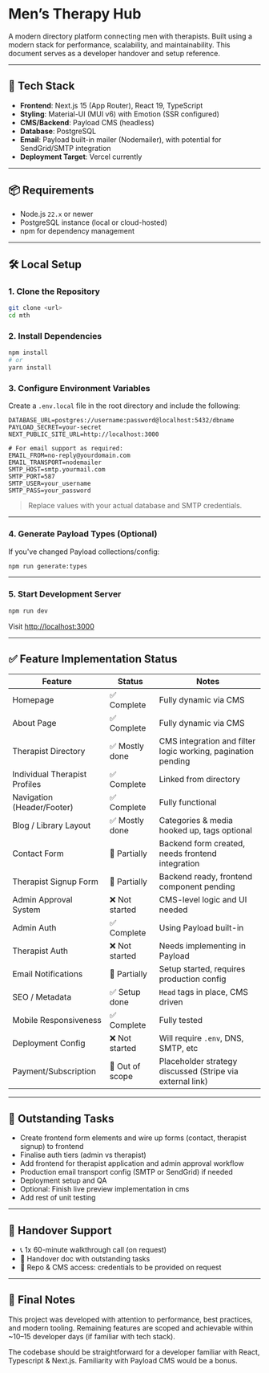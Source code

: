 # Men’s Therapy Hub

A modern directory platform connecting men with therapists. Built using a modern stack for performance, scalability, and maintainability. This document serves as a developer handover and setup reference.

---

## 🧱 Tech Stack

- **Frontend**: Next.js 15 (App Router), React 19, TypeScript
- **Styling**: Material-UI (MUI v6) with Emotion (SSR configured)
- **CMS/Backend**: Payload CMS (headless)
- **Database**: PostgreSQL
- **Email**: Payload built-in mailer (Nodemailer), with potential for SendGrid/SMTP integration
- **Deployment Target**: Vercel currently

---

## 📦 Requirements

- Node.js `22.x` or newer
- PostgreSQL instance (local or cloud-hosted)
- npm for dependency management

---

## 🛠️ Local Setup

### 1. Clone the Repository

```bash
git clone <url>
cd mth
```

### 2. Install Dependencies

```bash
npm install
# or
yarn install
```

### 3. Configure Environment Variables

Create a `.env.local` file in the root directory and include the following:

```env
DATABASE_URL=postgres://username:password@localhost:5432/dbname
PAYLOAD_SECRET=your-secret
NEXT_PUBLIC_SITE_URL=http://localhost:3000

# For email support as required:
EMAIL_FROM=no-reply@yourdomain.com
EMAIL_TRANSPORT=nodemailer
SMTP_HOST=smtp.yourmail.com
SMTP_PORT=587
SMTP_USER=your_username
SMTP_PASS=your_password
```

> Replace values with your actual database and SMTP credentials.

---

### 4. Generate Payload Types (Optional)

If you've changed Payload collections/config:

```bash
npm run generate:types
```

---

### 5. Start Development Server

```bash
npm run dev
```

Visit [http://localhost:3000](http://localhost:3000)

---

## ✅ Feature Implementation Status

| Feature                       | Status          | Notes                                                        |
| ----------------------------- | --------------- | ------------------------------------------------------------ |
| Homepage                      | ✅ Complete     | Fully dynamic via CMS                                        |
| About Page                    | ✅ Complete     | Fully dynamic via CMS                                        |
| Therapist Directory           | ✅ Mostly done  | CMS integration and filter logic working, pagination pending |
| Individual Therapist Profiles | ✅ Complete     | Linked from directory                                        |
| Navigation (Header/Footer)    | ✅ Complete     | Fully functional                                             |
| Blog / Library Layout         | ✅ Mostly done  | Categories & media hooked up, tags optional                  |
| Contact Form                  | 🔄 Partially    | Backend form created, needs frontend integration             |
| Therapist Signup Form         | 🔄 Partially    | Backend ready, frontend component pending                    |
| Admin Approval System         | ❌ Not started  | CMS-level logic and UI needed                                |
| Admin Auth                    | ✅ Complete     | Using Payload built-in                                       |
| Therapist Auth                | ❌ Not started  | Needs implementing in Payload                                |
| Email Notifications           | 🔄 Partially    | Setup started, requires production config                    |
| SEO / Metadata                | ✅ Setup done   | `Head` tags in place, CMS driven                             |
| Mobile Responsiveness         | ✅ Complete     | Fully tested                                                 |
| Deployment Config             | ❌ Not started  | Will require `.env`, DNS, SMTP, etc                          |
| Payment/Subscription          | 🔄 Out of scope | Placeholder strategy discussed (Stripe via external link)    |

---

## 🚧 Outstanding Tasks

- Create frontend form elements and wire up forms (contact, therapist signup) to frontend
- Finalise auth tiers (admin vs therapist)
- Add frontend for therapist application and admin approval workflow
- Production email transport config (SMTP or SendGrid) if needed
- Deployment setup and QA
- Optional: Finish live preview implementation in cms
- Add rest of unit testing

---

## 🤝 Handover Support

- 📞 1x 60-minute walkthrough call (on request)
- 📝 Handover doc with outstanding tasks
- 📂 Repo & CMS access: credentials to be provided on request

---

## 🙏 Final Notes

This project was developed with attention to performance, best practices, and modern tooling. Remaining features are scoped and achievable within \~10–15 developer days (if familiar with tech stack).

The codebase should be straightforward for a developer familiar with React, Typescript & Next.js. Familiarity with Payload CMS would be a bonus.
